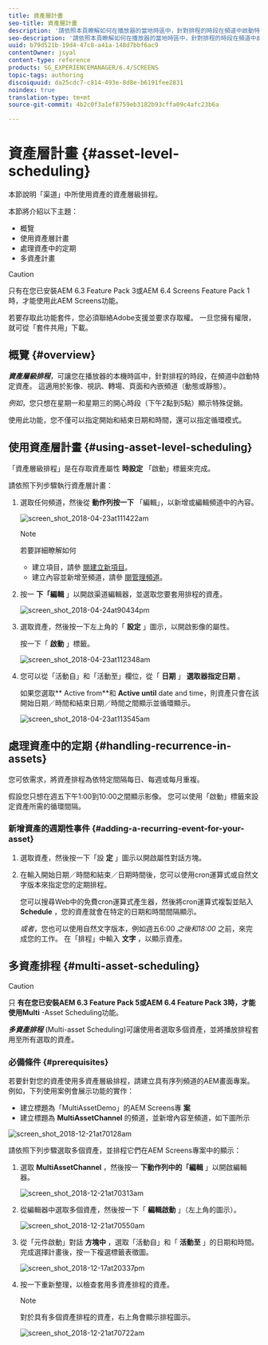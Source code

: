 ```yaml
---
title: 資產層計畫
seo-title: 資產層計畫
description: '請依照本頁瞭解如何在播放器的當地時區中，針對排程的時段在頻道中啟動特定資產。 '
seo-description: '請依照本頁瞭解如何在播放器的當地時區中，針對排程的時段在頻道中啟動特定資產。 '
uuid: b79d521b-19d4-47c8-a41a-148d7bbf6ac9
contentOwner: jsyal
content-type: reference
products: SG_EXPERIENCEMANAGER/6.4/SCREENS
topic-tags: authoring
discoiquuid: da25cdc7-c814-493e-8d8e-b6191fee2831
noindex: true
translation-type: tm+mt
source-git-commit: 4b2c0f3a1ef8759eb3182b93cffa09c4afc23b6a

---
```



# 資產層計畫 {#asset-level-scheduling}

本節說明「渠道」中所使用資產的資產層級排程。

本節將介紹以下主題：

* 概覽
* 使用資產層計畫
* 處理資產中的定期
* 多資產計畫

>[!CAUTION]
>
>只有在您已安裝AEM 6.3 Feature Pack 3或AEM 6.4 Screens Feature Pack 1時，才能使用此AEM Screens功能。
>
>若要存取此功能套件，您必須聯絡Adobe支援並要求存取權。 一旦您擁有權限，就可從「套件共用」下載。

## 概覽 {#overview}

***資產層級排程***，可讓您在播放器的本機時區中，針對排程的時段，在頻道中啟動特定資產。 這適用於影像、視訊、轉場、頁面和內嵌頻道（動態或靜態）。

*例如*，您只想在星期一和星期三的開心時段（下午2點到5點）顯示特殊促銷。

使用此功能，您不僅可以指定開始和結束日期和時間，還可以指定循環模式。

## 使用資產層計畫 {#using-asset-level-scheduling}

「資產層級排程」是在存取資產屬性 **時設定** 「啟動」標籤來完成。

請依照下列步驟執行資產層計畫：

1. 選取任何頻道，然後從 **動作列按一下** 「編輯」，以新增或編輯頻道中的內容。

   ![screen_shot_2018-04-23at111422am](assets/screen_shot_2018-04-23at111422am.png)

   >[!NOTE]
   >
   >若要詳細瞭解如何
   >
   >* 建立項目，請參 [閱建立新項目](creating-a-screens-project.md)。
   >* 建立內容並新增至頻道，請參 [閱管理頻道](managing-channels.md)。


1. 按一 **下「編輯** 」以開啟渠道編輯器，並選取您要套用排程的資產。

   ![screen_shot_2018-04-24at90434pm](assets/screen_shot_2018-04-24at90434pm.png)

1. 選取資產，然後按一下左上角的「 **設定** 」圖示，以開啟影像的屬性。

   按一下「 **啟動** 」標籤。

   ![screen_shot_2018-04-23at112348am](assets/screen_shot_2018-04-23at112348am.png)

1. 您可以從「活動自」和「活動至」欄位，從「 **日期** 」 **選取器指定日期** 。

   如果您選取** Active from**和 **Active until** date and time，則資產只會在該開始日期／時間和結束日期／時間之間顯示並循環顯示。

   ![screen_shot_2018-04-23at113545am](assets/screen_shot_2018-04-23at113545am.png)

## 處理資產中的定期 {#handling-recurrence-in-assets}

您可依需求，將資產排程為依特定間隔每日、每週或每月重複。

假設您只想在週五下午1:00到10:00之間顯示影像。 您可以使用「啟動」標籤來設定資產所需的循環間隔。

### 新增資產的週期性事件 {#adding-a-recurring-event-for-your-asset}

1. 選取資產，然後按一下「設 **定** 」圖示以開啟屬性對話方塊。
1. 在輸入開始日期／時間和結束／日期時間後，您可以使用cron運算式或自然文字版本來指定您的定期排程。

   您可以搜尋Web中的免費cron運算式產生器，然後將cron運算式複製並貼入 **Schedule** ，您的資產就會在特定的日期和時間間隔顯示。

   *或者*，您也可以使用自然文字版本，例如週五6:00 *之後和18:00* 之前，來完成您的工作。 在「排程」中輸入 **文字** ，以顯示資產。

## 多資產排程 {#multi-asset-scheduling}

>[!CAUTION]
>
>只 **有在您已安裝AEM 6.3 Feature Pack 5或AEM 6.4 Feature Pack 3時，才能使用Multi** -Asset Scheduling功能。

***多資產排程*** (Multi-asset Scheduling)可讓使用者選取多個資產，並將播放排程套用至所有選取的資產。

### 必備條件 {#prerequisites}

若要針對您的資產使用多資產層級排程，請建立具有序列頻道的AEM畫面專案。 例如，下列使用案例會展示功能的實作：

* 建立標題為「MultiAssetDemo」的AEM Screens專 **案**
* 建立標題為 **MultiAssetChannel** 的頻道，並新增內容至頻道，如下圖所示

![screen_shot_2018-12-21at70128am](assets/screen_shot_2018-12-21at70128am.png)

請依照下列步驟選取多個資產，並排程它們在AEM Screens專案中的顯示：

1. 選取 **MultiAssetChannel** ，然後按一 **下動作列中的「編輯** 」以開啟編輯器。

   ![screen_shot_2018-12-21at70313am](assets/screen_shot_2018-12-21at70313am.png)

1. 從編輯器中選取多個資產，然後按一下「 **編輯啟動** 」（左上角的圖示）。

   ![screen_shot_2018-12-21at70550am](assets/screen_shot_2018-12-21at70550am.png)

1. 從「元件啟動」對話 **方塊中** ，選取「活動自」和「 ****活動至**** 」的日期和時間。 完成選擇計畫後，按一下複選標籤表徵圖。

   ![screen_shot_2018-12-17at20337pm](assets/screen_shot_2018-12-17at20337pm.png)

1. 按一下重新整理，以檢查套用多資產排程的資產。

   >[!NOTE]
   >
   >對於具有多個資產排程的資產，右上角會顯示排程圖示。

   ![screen_shot_2018-12-21at70722am](assets/screen_shot_2018-12-21at70722am.png)

